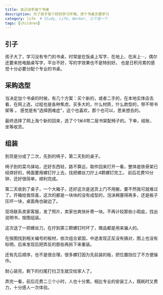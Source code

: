 ```yaml
---
title: 自己动手装个书桌
description: 为了孩子有个好的学习环境，添个书桌方便学习
category: life  # Study, Life, Worker, 三个选一个
tags: [children]
---
```


## 引子

孩子大了，学习没有专门的书桌，时常是在饭桌上写字、在地上、在床上···，偶尔还要来抢电脑桌写字，平台不好，写的字效果也不是特别好。
也是日积月累的感觉十分必要分配个专业的书桌。

## 采购选型

当决定加个书桌的时候，有几个方案：买个新的，或者二手的，在本地实体店去看，在网上选，过程也是各种焦虑，买多大的，什么材质，什么款型的，带不带书架等 。
感觉是有“选择困难症”，这个也喜欢，那个也可以，思来想去的。

最终选择了网上淘个新的回来，选了个1米4带二层书架配椅子的。下单，结账，坐等收货。

## 组装

到货是分成了二次，先到的椅子，第二天到的桌子。

椅子到的菜鸟驿站，还好东西轻，路不算远，取件回来打开一看，整体是铁骨架已经焊好的，椅面要用螺钉拧上去，找把螺丝刀拧上4颗螺钉完工。
前后花费10分钟，还好很简单，顺利完成。

第二天收到了桌子，一个大箱子，还好这次是送货上门不用搬，要不然我可就难过了。开箱给我惊喜，这次的都是一块块的没有成型的，泡沫棉塞得再多，还是板子压坏一块，桌面角也破边了。

现场联系卖家客服，发了照片，卖家也爽快补寄一块。不再计较那些小瑕疵，找出说明书，按图组装。

这次送了一把螺丝刀，在拧到第三颗螺钉时坏了，赠品都是用来骗人的。

在按图找到相关编号的板材，依次组合紧固，中途发现正反没有搞对，图上也没有标明，后来发现后把弄反的那些再拆下来重装。

还有先后顺序，也不是很合理，很多螺钉因为先前装的板，把位置挡位了不方便操作。

耐心装完，剩下的扫尾打扫卫生就交给家人了。

弄完一看，前后花费二三个小时，人也十分累。相比专业的安装工人，既耗时又费力，十分感人一次体验。





